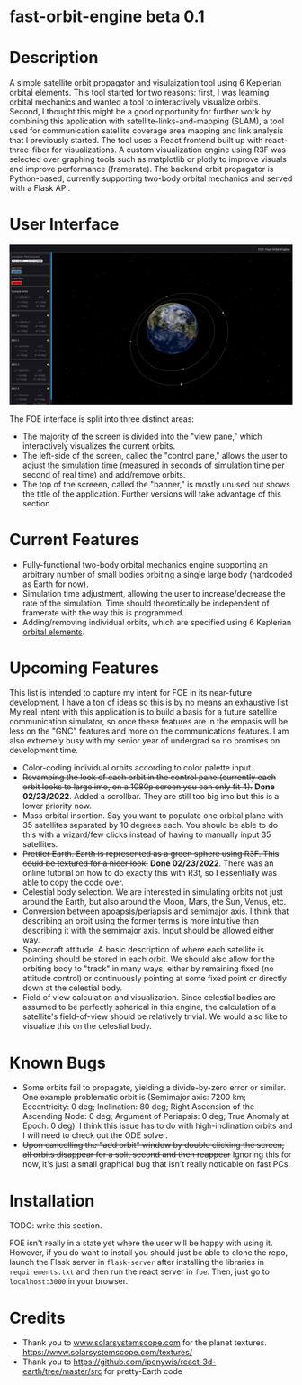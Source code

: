 # fast-orbit-engine beta 0.1

# Description

A simple satellite orbit propagator and visulaization tool using 6 Keplerian orbital elements. This tool started for two reasons: first, I was learning orbital mechanics and wanted a tool to interactively visualize orbits. Second, I thought this might be a good opportunity for further work by combining this application with satellite-links-and-mapping (SLAM), a tool used for communication satellite coverage area mapping and link analysis that I previously started. The tool uses a React frontend built up with react-three-fiber for visualizations. A custom visualization engine using R3F was selected over graphing tools such as matplotlib or plotly to improve visuals and improve performance (framerate). The backend orbit propagator is Python-based, currently supporting two-body orbital mechanics and served with a Flask API.

# User Interface

![FOEInterface](https://raw.githubusercontent.com/pdflynn/fast-orbit-engine/main/ui.png)

The FOE interface is split into three distinct areas:

- The majority of the screen is divided into the "view pane," which interactively visualizes the current orbits.
- The left-side of the screen, called the "control pane," allows the user to adjust the simulation time (measured in seconds of simulation time per second of real time) and add/remove orbits.
- The top of the screeen, called the "banner," is mostly unused but shows the title of the application. Further versions will take advantage of this section.

# Current Features

- Fully-functional two-body orbital mechanics engine supporting an arbitrary number of small bodies orbiting a single large body (hardcoded as Earth for now).
- Simulation time adjustment, allowing the user to increase/decrease the rate of the simulation. Time should theoretically be independent of framerate with the way this is programmed.
- Adding/removing individual orbits, which are specified using 6 Keplerian [orbital elements](https://en.wikipedia.org/wiki/Orbital_elements).

# Upcoming Features

This list is intended to capture my intent for FOE in its near-future development. I have a ton of ideas so this is by no means an exhaustive list. My real intent with this application is to build a basis for a future satellite communication simulator, so once these features are in the empasis will be less on the "GNC" features and more on the communications features. I am also extremely busy with my senior year of undergrad so no promises on development time.

- Color-coding individual orbits according to color palette input.
- ~~Revamping the look of each orbit in the control pane (currently each orbit looks to large imo, on a 1080p screen you can only fit 4).~~ **Done 02/23/2022**. Added a scrollbar. They are still too big imo but this is a lower priority now.
- Mass orbital insertion. Say you want to populate one orbital plane with 35 satellites separated by 10 degrees each. You should be able to do this with a wizard/few clicks instead of having to manually input 35 satellites.
- ~~Prettier Earth. Earth is represented as a green sphere using R3F. This could be textured for a nicer look.~~ **Done 02/23/2022**. There was an online tutorial on how to do exactly this with R3f, so I essentially was able to copy the code over.
- Celestial body selection. We are interested in simulating orbits not just around the Earth, but also around the Moon, Mars, the Sun, Venus, etc.
- Conversion between apoapsis/periapsis and semimajor axis. I think that describing an orbit using the former terms is more intuitive than describing it with the semimajor axis. Input should be allowed either way.
- Spacecraft attitude. A basic description of where each satellite is pointing should be stored in each orbit. We should also allow for the orbiting body to "track" in many ways, either by remaining fixed (no attitude control) or continuously pointing at some fixed point or directly down at the celestial body.
- Field of view calculation and visualization. Since celestial bodies are assumed to be perfectly spherical in this engine, the calculation of a satellite's field-of-view should be relatively trivial. We would also like to visualize this on the celestial body.

# Known Bugs

- Some orbits fail to propagate, yielding a divide-by-zero error or similar. One example problematic orbit is (Semimajor axis: 7200 km; Eccentricity: 0 deg; Inclination: 80 deg; Right Ascension of the Ascending Node: 0 deg; Argument of Periapsis: 0 deg; True Anomaly at Epoch: 0 deg). I think this issue has to do with high-inclination orbits and I will need to check out the ODE solver.
- ~~Upon cancelling the "add orbit" window by double clicking the screen, all orbits disappear for a split second and then reappear~~ Ignoring this for now, it's just a small graphical bug that isn't really noticable on fast PCs.

# Installation

TODO: write this section.

FOE isn't really in a state yet where the user will be happy with using it. However, if you do want to install you should just be able to clone the repo, launch the Flask server in `flask-server` after installing the libraries in `requirements.txt` and then run the react server in `foe`. Then, just go to `localhost:3000` in your browser.

# Credits

- Thank you to www.solarsystemscope.com for the planet textures. https://www.solarsystemscope.com/textures/
- Thank you to https://github.com/ipenywis/react-3d-earth/tree/master/src for pretty-Earth code
